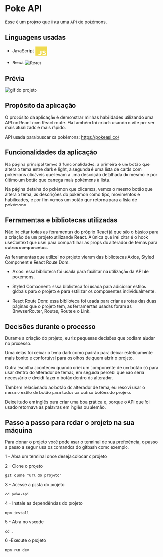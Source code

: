 # Poke API

Esse é um projeto que lista uma API de pokémons.

## Linguagens usadas

- JavaScript <img align="center" alt="JavaScript" height="30" width="40" src="https://raw.githubusercontent.com/devicons/devicon/master/icons/javascript/javascript-plain.svg">

- React <img align="center" alt="React" height="30" width="40" src="https://www.svgrepo.com/show/452092/react.svg">

## Prévia

<img src="src/images/Prévia.gif" alt="gif do projeto">

## Propósito da aplicação

O propósito da aplicação é demonstrar minhas habilidades utilizando uma API no React com React route. Ela também foi criada usando o vite por ser mais atualizado e mais rápido. 

API usada para buscar os pokémons: https://pokeapi.co/

## Funcionalidades da aplicação

Na página principal temos 3 funcionalidades: a primeira é um botão que altera o tema entre dark e light, a segunda é uma lista de cards com pokémons clicáveis que levam a uma descrição detalhada do mesmo, e por último um botão que carrega mais pokémons à lista.

Na página detalha do pokémon que clicamos, vemos o mesmo botão que altera o tema, as descrições do pokémon como tipo, movimentos e habilidades, e por fim vemos um botão que retorna para a lista de pokémons.

## Ferramentas e bibliotecas utilizadas

Não ire citar todas as ferramentas do próprio React já que são o básico para a criação de um projeto utilizando React. A única que irei citar é o hook useContext que usei para compartilhar as props do alterador de temas para outros componentes.

As ferramentas que utilizei no projeto vieram das bibliotecas Axios, Styled Component e React Route Dom.

- Axios: essa biblioteca foi usada para facilitar na utilização da API de pokémons.

- Styled Component: essa biblioteca foi usada para adicionar estilos globais para o projeto e para estilizar os componentes individualmente.

- React Route Dom: essa biblioteca foi usada para criar as rotas das duas páginas que o projeto tem, as ferramentas usadas foram as BrowserRouter, Routes, Route e o Link.

## Decisões durante o processo

Durante a criação do projeto, eu fiz pequenas decisões que podiam ajudar no processo.

Uma delas foi deixar o tema dark como padrão para deixar esteticamente mais bonito e confortável para os olhos de quem abrir o projeto.

Outra escolha aconteceu quando criei um componente de um botão só para usar dentro do alterador de temas, em seguida percebi que não seria necessário e decidi fazer o botão dentro do alterador.

Também relacionado ao botão do alterador de tema, eu resolvi usar o mesmo estilo de botão para todos os outros botões do projeto.

Deixei tudo em inglês para criar uma boa prática e, porque o API que foi usado retornava as palavras em inglês ou alemão.

## Passo a passo para rodar o projeto na sua máquina

Para clonar o projeto você pode usar o terminal de sua preferência, o passo a passo a seguir usa os comandos do gitbash como exemplo.

1 - Abra um terminal onde deseja colocar o projeto

2 - Clone o projeto
```
git clone "url do projeto"
```
3 - Acesse a pasta do projeto
```
cd poke-api
```
4 - Instale as dependências do projeto
```
npm install
```
5 - Abra no vscode
```
cd .
```
6 -Execute o projeto
```
npm run dev
```